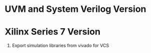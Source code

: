 # UVM and System Verilog Version


# Xilinx Series 7 Version
1. Export simulation libraries from vivado for VCS